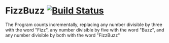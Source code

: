 # FizzBuzz [![Build Status](https://travis-ci.org/JH05/FizzBuzz.svg?branch=master)](https://travis-ci.org/JH05/FizzBuzz)

The Program counts incrementally, replacing any number divisible by three with the word "Fizz", any number divisible by five with the word "Buzz", and any number divisible by both with the word "FizzBuzz"
